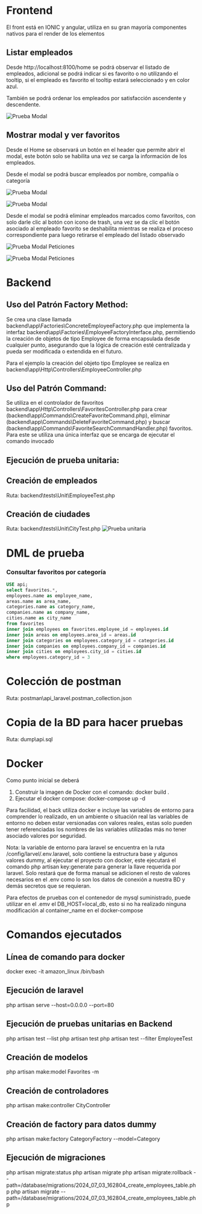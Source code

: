 # Frontend
El front está en IONIC y angular, utiliza en su gran mayoría componentes nativos para el render de los elementos

## Listar empleados
Desde http://localhost:8100/home se podrá observar el listado de empleados, adicional se podrá indicar si es favorito o no utilizando el tooltip, si el empleado es favorito el tooltip estará seleccionado y en color azul.

También se podrá ordenar los empleados por satisfacción ascendente y descendente.

![Prueba Modal](https://github.com/DMBIAM/API-LARAVEL/blob/main/pic/employee-list.png)

## Mostrar modal y ver favoritos
Desde el Home se observará un botón en el header que permite abrir el modal, este botón solo se habilita una vez se carga la información de los empleados.

Desde el modal se podrá buscar empleados por nombre, compañía o categoría

![Prueba Modal](https://github.com/DMBIAM/API-LARAVEL/blob/main/pic/modal-1.png)

![Prueba Modal](https://github.com/DMBIAM/API-LARAVEL/blob/main/pic/modal-2.png)

Desde el modal se podrá eliminar empleados marcados como favoritos, con solo darle clic al botón con icono de trash, una vez se da clic el botón asociado al empleado favorito se deshabilita mientras se realiza el proceso correspondiente para luego retirarse el empleado del listado observado

![Prueba Modal Peticiones](https://github.com/DMBIAM/API-LARAVEL/blob/main/pic/modal-3.png)

![Prueba Modal Peticiones](https://github.com/DMBIAM/API-LARAVEL/blob/main/pic/modal-4.png)



# Backend 
## Uso del Patrón Factory Method:

Se crea una clase llamada backend\app\Factories\ConcreteEmployeeFactory.php que implementa la interfaz backend\app\Factories\EmployeeFactoryInterface.php, permitiendo la creación de objetos de tipo Employee de forma encapsulada desde cualquier punto, asegurando que la lógica de creación esté centralizada y pueda ser modificada o extendida en el futuro.

Para el ejemplo la creación del objeto tipo Employee se realiza en backend\app\Http\Controllers\EmployeeController.php   


## Uso del Patrón Command:

Se utiliza en el controlador de favoritos backend\app\Http\Controllers\FavoritesController.php para crear (backend\app\Commands\CreateFavoriteCommand.php), eliminar (backend\app\Commands\DeleteFavoriteCommand.php) y buscar (backend\app\Commands\FavoriteSearchCommandHandler.php) favoritos. Para este se utiliza una única interfaz que se encarga de ejecutar el comando invocado 

## Ejecución de prueba unitaria:

## Creación de empleados
Ruta: backend\tests\Unit\EmployeeTest.php

## Creación de ciudades
Ruta: backend\tests\Unit\CityTest.php
![Prueba unitaria](https://github.com/DMBIAM/API-LARAVEL/blob/main/pic/unit_test_create_city.png)

# DML de prueba

### Consultar favoritos por categoría
```sql
USE api;
select favorites.*, 
employees.name as employee_name, 
areas.name as area_name, 
categories.name as category_name, 
companies.name as company_name, 
cities.name as city_name 
from favorites 
inner join employees on favorites.employee_id = employees.id 
inner join areas on employees.area_id = areas.id 
inner join categories on employees.category_id = categories.id 
inner join companies on employees.company_id = companies.id 
inner join cities on employees.city_id = cities.id 
where employees.category_id = 3
```

# Colección de postman
Ruta: postman\api_laravel.postman_collection.json 

# Copia de la BD para hacer pruebas
Ruta: dump\api.sql

# Docker
Como punto inicial se deberá 

1. Construir la imagen de Docker con el comando: docker build .
2. Ejecutar el docker compose: docker-compose up -d

Para facilidad, el back utiliza docker e incluye las variables de entorno para comprender lo realizado, en un ambiente o situación real las variables de entorno no deben estar versionadas con valores reales, estas solo pueden tener referenciadas los nombres de las variables utilizadas más no tener asociado valores por seguridad.

Nota: la variable de entorno para laravel se encuentra en la ruta /config/larvel/.env.laravel, solo contiene la estructura base y algunos valores dummy, al ejecutar el proyecto con docker, este ejecutará el comando php artisan key:generate para generar la llave requerida por laravel. Solo restará que de forma manual se adicionen el resto de valores necesarios en el .env como lo son los datos de conexión a nuestra BD y demás secretos que se requieran.

Para efectos de pruebas con el contenedor de mysql suministrado, puede utilizar en el .emv el DB_HOST=local_db, esto si no ha realizado ninguna modificación al container_name en el docker-compose

# Comandos ejecutados

## Línea de comando para docker
docker exec -it amazon_linux /bin/bash

## Ejecución de laravel
php artisan serve --host=0.0.0.0 --port=80

## Ejecución de pruebas unitarias en Backend
php artisan test --list
php artisan test
php artisan test --filter EmployeeTest

## Creación de modelos
php artisan make:model Favorites -m

## Creación de controladores
php artisan make:controller CityController

## Creación de factory para datos dummy
php artisan make:factory CategoryFactory --model=Category

## Ejecución de migraciones
php artisan migrate:status
php artisan migrate 
php artisan migrate:rollback --path=/database/migrations/2024_07_03_162804_create_employees_table.php
php artisan migrate --path=/database/migrations/2024_07_03_162804_create_employees_table.php
